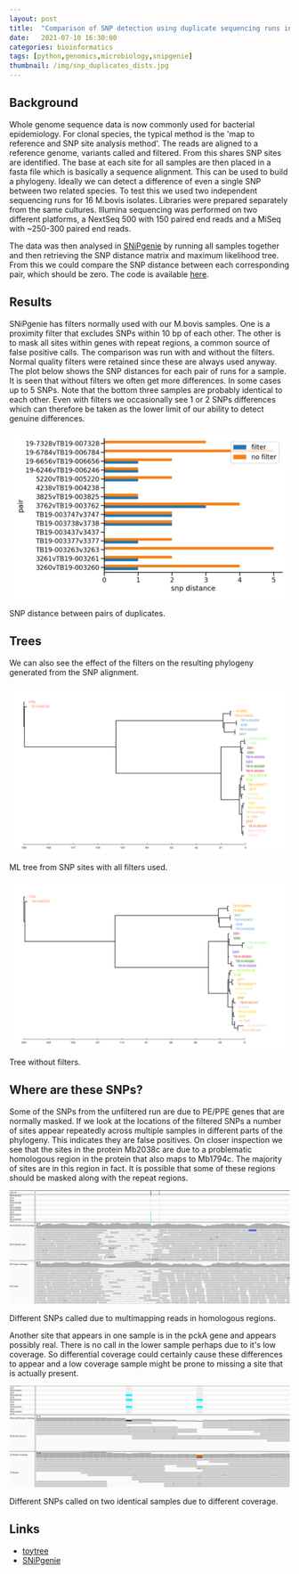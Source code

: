 ```yaml
---
layout: post
title:  "Comparison of SNP detection using duplicate sequencing runs in SNiPgenie"
date:   2021-07-10 16:30:00
categories: bioinformatics
tags: [python,genomics,microbiology,snipgenie]
thumbnail: /img/snp_duplicates_dists.jpg
---
```


## Background

Whole genome sequence data is now commonly used for bacterial epidemiology. For clonal species, the typical method is the 'map to reference and SNP site analysis method'. The reads are aligned to a reference genome, variants called and filtered. From this shares SNP sites are identified. The base at each site for all samples are then placed in a fasta file which is basically a sequence alignment. This can be used to build a phylogeny. Ideally we can detect a difference of even a single SNP between two related species. To test this we used two independent sequencing runs for 16 M.bovis isolates. Libraries were prepared separately from the same cultures. Illumina sequencing was performed on two different platforms, a NextSeq 500 with 150 paired end reads and a MiSeq with ~250-300 paired end reads.

The data was then analysed in [SNiPgenie](https://github.com/dmnfarrell/snipgenie) by running all samples together and then retrieving the SNP distance matrix and maximum likelihood tree. From this we could compare the SNP distance between each corresponding pair, which should be zero.
The code is available [here](https://github.com/dmnfarrell/snipgenie/blob/master/notebooks/duplicates.ipynb).

## Results

SNiPgenie has filters normally used with our M.bovis samples. One is a proximity filter that excludes SNPs within 10 bp of each other. The other is to mask all sites within genes with repeat regions, a common source of false positive calls. The comparison was run with and without the filters. Normal quality filters were retained since these are always used anyway. The plot below shows the SNP distances for each pair of runs for a sample. It is seen that without filters we often get more differences. In some cases up to 5 SNPs. Note that the bottom three samples are probably identical to each other. Even with filters we occasionally see 1 or 2 SNPs differences which can therefore be taken as the lower limit of our ability to detect genuine differences.

<div style="width: auto;">
 <a href="/img/snp_duplicates_dists.jpg"> <img class="small-scaled" src="/img/snp_duplicates_dists.jpg"></a>
   <p class="caption">SNP distance between pairs of duplicates.</p>
</div>

## Trees

We can also see the effect of the filters on the resulting phylogeny generated from the SNP alignment.

<div class ="image-gallery">
<div class="box">
 <a href="/img/snp_duplicates_allfilters.png"> <img class="scaled" src="/img/snp_duplicates_allfilters.png"></a>
  <p class="caption">ML tree from SNP sites with all filters used.</p>
 </div>
 <div class="box">
  <a href="/img/snp_duplicates_nofilters.png"> <img class="scaled" src="/img/snp_duplicates_nofilters.png"></a>
   <p class="caption">Tree without filters.</p>
  </div>
</div>

## Where are these SNPs?

Some of the SNPs from the unfiltered run are due to PE/PPE genes that are normally masked. If we look at the locations of the filtered SNPs a number of sites appear repeatedly across multiple samples in different parts of the phylogeny. This indicates they are false positives. On closer inspection we see that the sites in the protein Mb2038c are due to a problematic homologous region in the protein that also maps to Mb1794c. The majority of sites are in this region in fact. It is possible that some of these regions should be masked along with the repeat regions.

<div style="width: auto;">
 <a href="/img/snps_mb2038c_igv.png"> <img class="small-scaled" src="/img//snps_mb2038c_igv.png"></a>
   <p class="caption">Different SNPs called due to multimapping reads in homologous regions.</p>
</div>

Another site that appears in one sample is in the pckA gene and appears possibly real. There is no call in the lower sample perhaps due to it's low coverage. So differential coverage could certainly cause these differences to appear and a low coverage sample might be prone to missing a site that is actually present.

<div style="width: auto;">
 <a href="/img/snps_pckA_igv.png"> <img class="small-scaled" src="/img//snps_pckA_igv.png"></a>
   <p class="caption">Different SNPs called on two identical samples due to different coverage.</p>
</div>

## Links

* [toytree](https://toytree.readthedocs.io/en/latest/)
* [SNiPgenie](https://github.com/dmnfarrell/snipgenie)
